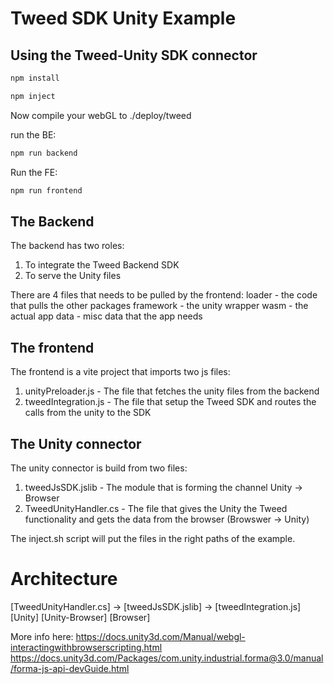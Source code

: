 # Tweed SDK Unity Example
## Using the Tweed-Unity SDK connector

```js
npm install
```

```js
npm inject
```

Now compile your webGL to ./deploy/tweed


run the BE:
```js
npm run backend
```

Run the FE:
```js
npm run frontend
```

## The Backend
The backend has two roles: 
1. To integrate the Tweed Backend SDK
2. To serve the Unity files 

There are 4 files that needs to be pulled by the frontend: 
loader - the code that pulls the other packages
framework - the unity wrapper 
wasm - the actual app
data - misc data that the app needs

## The frontend 
The frontend is a vite project that imports two js files:
1. unityPreloader.js - The file that fetches the unity files from the backend
2. tweedIntegration.js - The file that setup the Tweed SDK and routes the calls from the unity to the SDK

## The Unity connector
The unity connector is build from two files: 
1. tweedJsSDK.jslib - The module that is forming the channel Unity -> Browser
2. TweedUnityHandler.cs - The file that gives the Unity the Tweed functionality and gets the data from the browser (Browswer -> Unity)

The inject.sh script will put the files in the right paths of the example.

# Architecture
[TweedUnityHandler.cs] -> [tweedJsSDK.jslib] -> [tweedIntegration.js]   
       [Unity]             [Unity-Browser]            [Browser]

More info here: 
https://docs.unity3d.com/Manual/webgl-interactingwithbrowserscripting.html
https://docs.unity3d.com/Packages/com.unity.industrial.forma@3.0/manual/forma-js-api-devGuide.html


